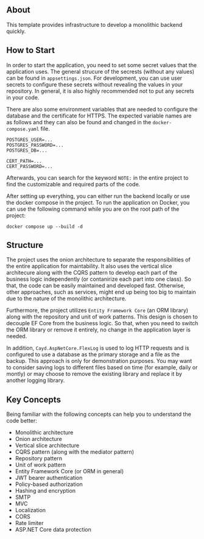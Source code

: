 ## About

This template provides infrastructure to develop a monolithic backend quickly.

## How to Start
In order to start the application, you need to set some secret values that the application uses. The general strucure of the secrests (without any values) can be found in `appsettings.json`. For development, you can use user secrets to configure these secrets without revealing the values in your repository. In general, it is also highly recommended not to put any secrets in your code.

There are also some environment variables that are needed to configure the database and the certificate for HTTPS. The expected variable names are as follows and they can also be found and changed in the `docker-compose.yaml` file.
```
POSTGRES_USER=...
POSTGRES_PASSWORD=...
POSTGRES_DB=...

CERT_PATH=...
CERT_PASSWORD=...
```

Afterwards, you can search for the keyword `NOTE:` in the entire project to find the customizable and required parts of the code.

After setting up everything, you can either run the backend locally or use the docker compose in the project. To run the application on Docker, you can use the following command while you are on the root path of the project:
```
docker compose up --build -d
```

## Structure
The project uses the onion architecture to separate the responsibilities of the entire application for maintability. It also uses the vertical slice architecure along with the CQRS pattern to develop each part of the business logic independently (or contanirize each part into one class). So that, the code can be easily maintained and developed fast. Otherwise, other approaches, such as services, might end up being too big to maintain due to the nature of the monolithic architecture.

Furthermore, the project utilizes `Entity Framework Core` (an ORM library) along with the repository and unit of work patterns. This design is chosen to decouple EF Core from the business logic. So that, when you need to switch the ORM library or remove it entirely, no change in the application layer is needed.

In addition, `Cayd.AspNetCore.FlexLog` is used to log HTTP requests and is configured to use a database as the primary storage and a file as the backup. This approach is only for demonstration purposes. You may want to consider saving logs to different files based on time (for example, daily or montly) or may choose to remove the existing library and replace it by another logging library.

## Key Concepts
Being familiar with the following concepts can help you to understand the code better:
- Monolithic architecture
- Onion architecture
- Vertical slice architecture
- CQRS pattern (along with the mediator pattern)
- Repository pattern
- Unit of work pattern
- Entity Framework Core (or ORM in general)
- JWT bearer authentication
- Policy-based authorization
- Hashing and encryption
- SMTP
- MVC
- Localization
- CORS
- Rate limiter
- ASP.NET Core data protection